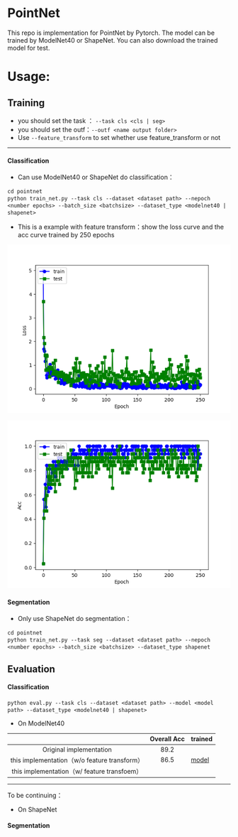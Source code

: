 # PointNet

This repo is implementation for PointNet by Pytorch. The model can be trained by ModelNet40 or ShapeNet. You can also download the trained model for test.

  # Usage:

  ## Training 

  - you should set the task ： `--task cls <cls | seg>`  
  - you should set the outf：`--outf <name output folder>`
  - Use `--feature_transform` to set whether use feature_transform or not

------

#### Classification

- Can use ModelNet40 or ShapeNet do classification：

```
cd pointnet
python train_net.py --task cls --dataset <dataset path> --nepoch <number epochs> --batch_size <batchsize> --dataset_type <modelnet40 | shapenet>
```

-  This is a example with feature transform：show the loss curve and the acc curve trained by 250 epochs

![](imgs/cls_loss_2020-09-17.png)

![](imgs/cls_acc_2020-09-17.png)



#### Segmentation

- Only use ShapeNet do segmentation：

```
cd pointnet
python train_net.py --task seg --dataset <dataset path> --nepoch <number epochs> --batch_size <batchsize> --dataset_type shapenet
```



  ## Evaluation

#### Classification

```
python eval.py --task cls --dataset <dataset path> --model <model path> --dataset_type <modelnet40 | shapenet>
```

- On ModelNet40

|                                              | Overall Acc | trained                                                      |
| :------------------------------------------: | :---------: | ------------------------------------------------------------ |
|           Original implementation            |    89.2     |                                                              |
| this implementation（w/o feature transform） |    86.5     | [model](https://github.com/adrien-Chen/pointnet_by_dw/blob/master/cls/cls_model_249.pth) |
| this implementation（w/ feature transfoem）  |             |                                                              |



------

To be continuing：

- On ShapeNet

#### Segmentation



